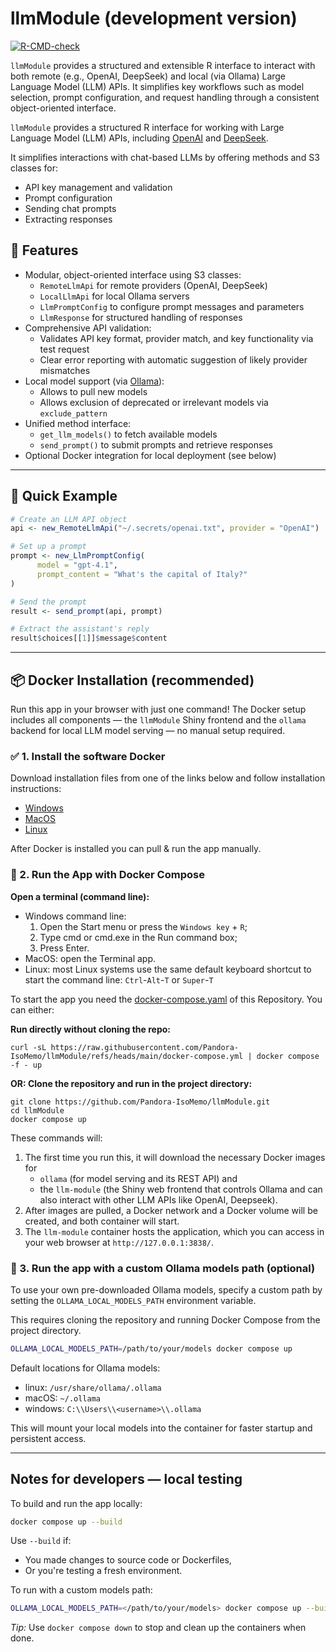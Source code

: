 # llmModule (development version)

<!-- badges: start -->
[![R-CMD-check](https://github.com/Pandora-IsoMemo/llmModule/actions/workflows/R-CMD-check.yaml/badge.svg)](https://github.com/Pandora-IsoMemo/llmModule/actions/workflows/R-CMD-check.yaml)
<!-- badges: end -->

`llmModule` provides a structured and extensible R interface to interact with both remote 
(e.g., OpenAI, DeepSeek) and local (via Ollama) Large Language Model (LLM) APIs. It simplifies key
workflows such as model selection, prompt configuration, and request handling through a consistent
object-oriented interface.

`llmModule` provides a structured R interface for working with Large Language Model (LLM) APIs,
including [OpenAI](https://platform.openai.com) and [DeepSeek](https://platform.deepseek.com).


It simplifies interactions with chat-based LLMs by offering methods and S3 classes for:

- API key management and validation
- Prompt configuration
- Sending chat prompts
- Extracting responses

## 🚀 Features

- Modular, object-oriented interface using S3 classes:
  - `RemoteLlmApi` for remote providers (OpenAI, DeepSeek)
  - `LocalLlmApi` for local Ollama servers
  - `LlmPromptConfig` to configure prompt messages and parameters
  - `LlmResponse` for structured handling of responses
- Comprehensive API validation:
  - Validates API key format, provider match, and key functionality via test request
  - Clear error reporting with automatic suggestion of likely provider mismatches
- Local model support (via [Ollama](https://ollama.com)):
  - Allows to pull new models
  - Allows exclusion of deprecated or irrelevant models via `exclude_pattern`
- Unified method interface:
  - `get_llm_models()` to fetch available models
  - `send_prompt()` to submit prompts and retrieve responses
- Optional Docker integration for local deployment (see below)

---

## 🧪 Quick Example

```r
# Create an LLM API object
api <- new_RemoteLlmApi("~/.secrets/openai.txt", provider = "OpenAI")

# Set up a prompt
prompt <- new_LlmPromptConfig(
      model = "gpt-4.1",
      prompt_content = "What's the capital of Italy?"
)

# Send the prompt
result <- send_prompt(api, prompt)

# Extract the assistant's reply
result$choices[[1]]$message$content
```

---

## 📦 Docker Installation (recommended)

Run this app in your browser with just one command! The Docker setup includes all components — the 
`llmModule` Shiny frontend and the `ollama` backend for local LLM model serving — no manual setup required.

### ✅ 1. Install the software Docker

Download installation files from one of the links below and follow installation
instructions:

* [Windows](https://docs.docker.com/desktop/windows/install/)
* [MacOS](https://docs.docker.com/desktop/install/mac-install/)
* [Linux](https://docs.docker.com/desktop/install/linux-install/)

After Docker is installed you can pull & run the app manually.

### 🚀 2. Run the App with Docker Compose

**Open a terminal (command line):**

- Windows command line: 
   1. Open the Start menu or press the `Windows key` + `R`; 
   2. Type cmd or cmd.exe in the Run command box;
   3. Press Enter.
- MacOS: open the Terminal app.
- Linux: most Linux systems use the same default keyboard shortcut to start the
  command line: `Ctrl`-`Alt`-`T` or `Super`-`T`

To start the app you need the
[docker-compose.yaml](https://github.com/Pandora-IsoMemo/llmModule/blob/main/docker-compose.yml) of
this Repository. You can either:

**Run directly without cloning the repo:**

```
curl -sL https://raw.githubusercontent.com/Pandora-IsoMemo/llmModule/refs/heads/main/docker-compose.yml | docker compose -f - up
```

**OR: Clone the repository and run in the project directory:**

```
git clone https://github.com/Pandora-IsoMemo/llmModule.git
cd llmModule
docker compose up
```

These commands will:

1. The first time you run this, it will download the necessary Docker images for 
    - `ollama` (for model serving and its REST API) and 
    - the `llm-module` (the Shiny web frontend that controls Ollama and can also interact with other
      LLM APIs like OpenAI, Deepseek).
2. After images are pulled, a Docker network and a Docker volume will be created, and both container will start.
3. The `llm-module` container hosts the application, which you can access in your web browser at `http://127.0.0.1:3838/`.


### 🚀 3. Run the app with a custom Ollama models path (optional)

To use your own pre-downloaded Ollama models, specify a custom path by setting the 
`OLLAMA_LOCAL_MODELS_PATH` environment variable.

This requires cloning the repository and running Docker Compose from the project directory.

```bash
OLLAMA_LOCAL_MODELS_PATH=/path/to/your/models docker compose up
```

Default locations for Ollama models:

- linux: `/usr/share/ollama/.ollama`
- macOS: `~/.ollama`
- windows: `C:\\Users\\<username>\\.ollama`

This will mount your local models into the container for faster startup and persistent access.

----

## Notes for developers — local testing

To build and run the app locally:

```bash
docker compose up --build
```

Use `--build` if:

- You made changes to source code or Dockerfiles,
- Or you're testing a fresh environment.

To run with a custom models path:

```bash
OLLAMA_LOCAL_MODELS_PATH=</path/to/your/models> docker compose up --build
```

*Tip:* Use `docker compose down` to stop and clean up the containers when done.
